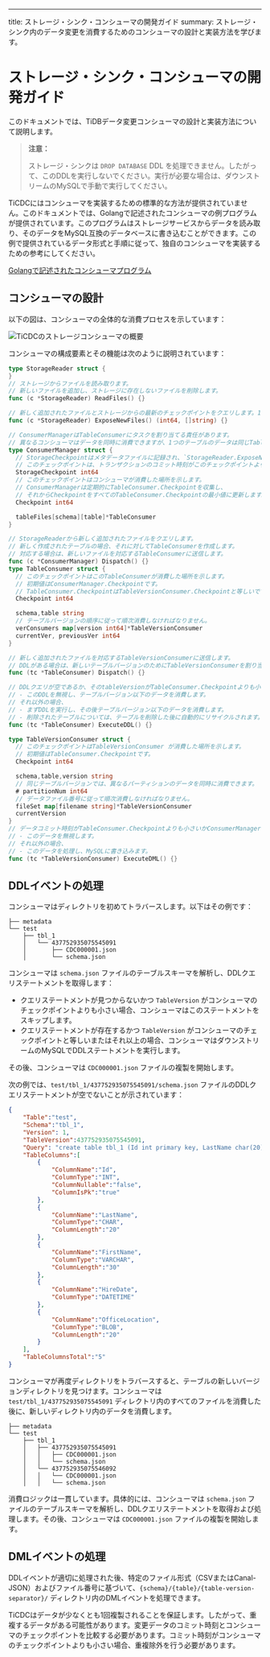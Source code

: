 ---
title: ストレージ・シンク・コンシューマの開発ガイド
summary: ストレージ・シンク内のデータ変更を消費するためのコンシューマの設計と実装方法を学びます。

# ストレージ・シンク・コンシューマの開発ガイド

このドキュメントでは、TiDBデータ変更コンシューマの設計と実装方法について説明します。

> **注意：**
>
> ストレージ・シンクは `DROP DATABASE` DDL を処理できません。したがって、このDDLを実行しないでください。実行が必要な場合は、ダウンストリームのMySQLで手動で実行してください。

TiCDCにはコンシューマを実装するための標準的な方法が提供されていません。このドキュメントでは、Golangで記述されたコンシューマの例プログラムが提供されています。このプログラムはストレージサービスからデータを読み取り、そのデータをMySQL互換のデータベースに書き込むことができます。この例で提供されているデータ形式と手順に従って、独自のコンシューマを実装するための参考にしてください。

[Golangで記述されたコンシューマプログラム](https://github.com/pingcap/tiflow/tree/master/cmd/storage-consumer)

## コンシューマの設計

以下の図は、コンシューマの全体的な消費プロセスを示しています：

![TiCDCのストレージコンシューマの概要](/media/ticdc/ticdc-storage-consumer-overview.png)

コンシューマの構成要素とその機能は次のように説明されています：

```go
type StorageReader struct {
}
// ストレージからファイルを読み取ります。
// 新しいファイルを追加し、ストレージに存在しないファイルを削除します。
func (c *StorageReader) ReadFiles() {}

// 新しく追加されたファイルとストレージからの最新のチェックポイントをクエリします。1つのファイルは1度だけ返されます。
func (c *StorageReader) ExposeNewFiles() (int64, []string) {}

// ConsumerManagerはTableConsumerにタスクを割り当てる責任があります。
// 異なるコンシューマはデータを同時に消費できますが、1つのテーブルのデータは同じTableConsumerによって処理されなければなりません。
type ConsumerManager struct {
  // StorageCheckpointはメタデータファイルに記録され、`StorageReader.ExposeNewFiles()`を呼び出すことで取得できます。
  // このチェックポイントは、トランザクションのコミット時刻がこのチェックポイントよりも小さいデータがストレージに保存されたことを示します。
  StorageCheckpoint int64
  // このチェックポイントはコンシューマが消費した場所を示します。
  // ConsumerManagerは定期的にTableConsumer.Checkpointを収集し、
  // それからCheckpointをすべてのTableConsumer.Checkpointの最小値に更新します。
  Checkpoint int64

  tableFiles[schema][table]*TableConsumer
}

// StorageReaderから新しく追加されたファイルをクエリします。
// 新しく作成されたテーブルの場合、それに対してTableConsumerを作成します。
// 対応する場合は、新しいファイルを対応するTableConsumerに送信します。
func (c *ConsumerManager) Dispatch() {}
type TableConsumer struct {
  // このチェックポイントはこのTableConsumerが消費した場所を示します。
  // 初期値はConsumerManager.Checkpointです。
  // TableConsumer.CheckpointはTableVersionConsumer.Checkpointと等しいです。
  Checkpoint int64

  schema,table string
  // テーブルバージョンの順序に従って順次消費しなければなりません。
  verConsumers map[version int64]*TableVersionConsumer
  currentVer, previousVer int64
}

// 新しく追加されたファイルを対応するTableVersionConsumerに送信します。
// DDLがある場合は、新しいテーブルバージョンのためにTableVersionConsumerを割り当てます。
func (tc *TableConsumer) Dispatch() {}

// DDLクエリが空であるか、そのtableVersionがTableConsumer.Checkpointよりも小さい場合、
// - このDDLを無視し、テーブルバージョン以下のデータを消費します。
// それ以外の場合、
// - まずDDLを実行し、その後テーブルバージョン以下のデータを消費します。
// - 削除されたテーブルについては、テーブルを削除した後に自動的にリサイクルされます。
func (tc *TableConsumer) ExecuteDDL() {}

type TableVersionConsumer struct {
  // このチェックポイントはTableVersionConsumer が消費した場所を示します。
  // 初期値はTableConsumer.Checkpointです。
  Checkpoint int64

  schema,table,version string
  // 同じテーブルバージョンでは、異なるパーティションのデータを同時に消費できます。
  # partitionNum int64
  // データファイル番号に従って順次消費しなければなりません。
  fileSet map[filename string]*TableVersionConsumer
  currentVersion
}
// データコミット時刻がTableConsumer.Checkpointよりも小さいかConsumerManager.StorageCheckpointよりも大きい場合、
// - このデータを無視します。
// それ以外の場合、
// - このデータを処理し、MySQLに書き込みます。
func (tc *TableVersionConsumer) ExecuteDML() {}
```

## DDLイベントの処理

コンシューマはディレクトリを初めてトラバースします。以下はその例です：

```
├── metadata
└── test
    ├── tbl_1
    │   └── 437752935075545091
    │       ├── CDC000001.json
    │       └── schema.json
```

コンシューマは `schema.json` ファイルのテーブルスキーマを解析し、DDLクエリステートメントを取得します：

- クエリステートメントが見つからないかつ `TableVersion` がコンシューマのチェックポイントよりも小さい場合、コンシューマはこのステートメントをスキップします。
- クエリステートメントが存在するかつ `TableVersion` がコンシューマのチェックポイントと等しいまたはそれ以上の場合、コンシューマはダウンストリームのMySQLでDDLステートメントを実行します。

その後、コンシューマは `CDC000001.json` ファイルの複製を開始します。

次の例では、`test/tbl_1/437752935075545091/schema.json` ファイルのDDLクエリステートメントが空でないことが示されています：

```json
{
    "Table":"test",
    "Schema":"tbl_1",
    "Version": 1,
    "TableVersion":437752935075545091,
    "Query": "create table tbl_1 (Id int primary key, LastName char(20), FirstName varchar(30), HireDate datetime, OfficeLocation Blob(20))",
    "TableColumns":[
        {
            "ColumnName":"Id",
            "ColumnType":"INT",
            "ColumnNullable":"false",
            "ColumnIsPk":"true"
        },
        {
            "ColumnName":"LastName",
            "ColumnType":"CHAR",
            "ColumnLength":"20"
        },
        {
            "ColumnName":"FirstName",
            "ColumnType":"VARCHAR",
            "ColumnLength":"30"
        },
        {
            "ColumnName":"HireDate",
            "ColumnType":"DATETIME"
        },
        {
            "ColumnName":"OfficeLocation",
            "ColumnType":"BLOB",
            "ColumnLength":"20"
        }
    ],
    "TableColumnsTotal":"5"
}
```

コンシューマが再度ディレクトリをトラバースすると、テーブルの新しいバージョンディレクトリを見つけます。コンシューマは `test/tbl_1/437752935075545091` ディレクトリ内のすべてのファイルを消費した後に、新しいディレクトリ内のデータを消費します。

```
├── metadata
└── test
    ├── tbl_1
    │   ├── 437752935075545091
    │   │   ├── CDC000001.json
    │   │   └── schema.json
    │   └── 437752935075546092
    │   │   └── CDC000001.json
    │   │   └── schema.json
```

消費ロジックは一貫しています。具体的には、コンシューマは `schema.json` ファイルのテーブルスキーマを解析し、DDLクエリステートメントを取得および処理します。その後、コンシューマは `CDC000001.json` ファイルの複製を開始します。

## DMLイベントの処理

DDLイベントが適切に処理された後、特定のファイル形式（CSVまたはCanal-JSON）およびファイル番号に基づいて、`{schema}/{table}/{table-version-separator}/` ディレクトリ内のDMLイベントを処理できます。

TiCDCはデータが少なくとも1回複製されることを保証します。したがって、重複するデータがある可能性があります。変更データのコミット時刻とコンシューマのチェックポイントを比較する必要があります。コミット時刻がコンシューマのチェックポイントよりも小さい場合、重複除外を行う必要があります。
```